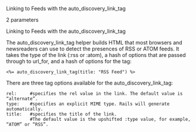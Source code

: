 Linking to Feeds with the auto_discovery_link_tag

2 parameters 

Linking to Feeds with the auto_discovery_link_tag

The auto_discovery_link_tag helper builds HTML that most browsers and newsreaders can use to detect the presences of RSS or ATOM feeds. It takes the type of the link (:rss or :atom), a hash of options that are passed through to url_for, and a hash of options for the tag:

    <%= auto_discovery_link_tag(title: "RSS Feed") %>


There are three tag options available for the auto_discovery_link_tag:

    rel:     #specifies the rel value in the link. The default value is “alternate”.
    type:    #specifies an explicit MIME type. Rails will generate automatically.
    title:   #specifies the title of the link. 
             #The default value is the upshifted :type value, for example, “ATOM” or “RSS”.
